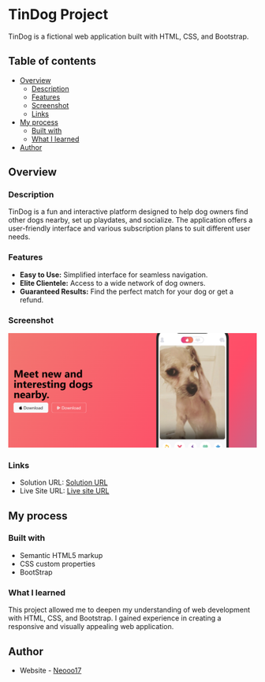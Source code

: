 # TinDog Project

TinDog is a fictional web application built with HTML, CSS, and Bootstrap.

## Table of contents

- [Overview](#overview)
  - [Description](#description)
  - [Features](#features)
  - [Screenshot](#screenshot)
  - [Links](#links)
- [My process](#my-process)
  - [Built with](#built-with)
  - [What I learned](#what-i-learned)
- [Author](#author)


## Overview

### Description

TinDog is a fun and interactive platform designed to help dog owners find other dogs nearby, set up playdates, and socialize. The application offers a user-friendly interface and various subscription plans to suit different user needs.

### Features

- **Easy to Use:** Simplified interface for seamless navigation.
- **Elite Clientele:** Access to a wide network of dog owners.
- **Guaranteed Results:** Find the perfect match for your dog or get a refund.

### Screenshot

![](./images/ss.png)


### Links

- Solution URL: [Solution URL](https://github.com/Neooo17/TinDog)
- Live Site URL: [Live site URL]()

## My process

### Built with

- Semantic HTML5 markup
- CSS custom properties
- BootStrap


### What I learned

This project allowed me to deepen my understanding of web development with HTML, CSS, and Bootstrap. I gained experience in creating a responsive and visually appealing web application.


## Author

- Website - [Neooo17](https://github.com/Neooo17)

